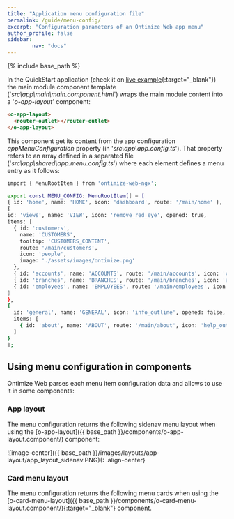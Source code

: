 ```yaml
---
title: "Application menu configuration file"
permalink: /guide/menu-config/
excerpt: "Configuration parameters of an Ontimize Web app menu"
author_profile: false
sidebar:
        nav: "docs"
---
```


{% include base_path %}

In the QuickStart application (check it on [live example](https://ontimizeweb.github.io/ontimize-web-ngx-quickstart){:target="_blank"}) the main module component template ('*src\app\main\main.component.html*') wraps the main module content into a '*o-app-layout*' component:

```html
<o-app-layout>
  <router-outlet></router-outlet>
</o-app-layout>
```

This component get its content from the app configuration *appMenuConfiguration* property
(in '*src\app\app.config.ts*'). That property refers to an array defined in a separated file ('*src\app\shared\app.menu.config.ts*') where each element defines a menu entry as it follows:

```bash
import { MenuRootItem } from 'ontimize-web-ngx';

export const MENU_CONFIG: MenuRootItem[] = [
{ id: 'home', name: 'HOME', icon: 'dashboard', route: '/main/home' },
{
id: 'views', name: 'VIEW', icon: 'remove_red_eye', opened: true,
items: [
  { id: 'customers',
    name: 'CUSTOMERS',
    tooltip: 'CUSTOMERS_CONTENT',
    route: '/main/customers',
    icon: 'people',
    image: './assets/images/ontimize.png'
  },
  { id: 'accounts', name: 'ACCOUNTS', route: '/main/accounts', icon: 'credit_card' },
  { id: 'branches', name: 'BRANCHES', route: '/main/branches', icon: 'account_balance' },
  { id: 'employees', name: 'EMPLOYEES', route: '/main/employees', icon: 'person' }
]
},
{
  id: 'general', name: 'GENERAL', icon: 'info_outline', opened: false,
  items: [
    { id: 'about', name: 'ABOUT', route: '/main/about', icon: 'help_outline' }
  ]
}
];
```

## Using menu configuration in components

Ontimize Web parses each menu item configuration data and allows to use it in some components:

### App layout

The menu configuration returns the following sidenav menu layout when using the [o-app-layout]({{ base_path }}/components/o-app-layout.component/) component:

![image-center]({{ base_path }}/images/layouts/app-layout/app_layout_sidenav.PNG){: .align-center}

### Card menu layout

The menu configuration returns the following menu cards when using the [o-card-menu-layout]({{ base_path }}/components/o-card-menu-layout.component/){:target="_blank"} component.
